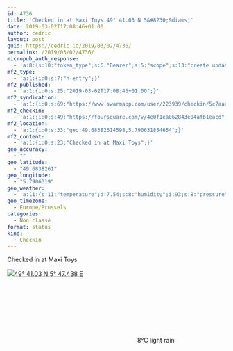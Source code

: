 ```yaml
---
id: 4736
title: 'Checked in at Maxi Toys 49° 41.03 N 5&#8230;&diams;'
date: 2019-03-02T17:08:46+01:00
author: cedric
layout: post
guid: https://cedric.io/2019/03/02/4736/
permalink: /2019/03/02/4736/
micropub_auth_response:
  - 'a:8:{s:10:"token_type";s:6:"Bearer";s:5:"scope";s:13:"create update";s:2:"me";s:18:"https://cedric.io/";s:9:"issued_by";s:45:"https://cedric.io/wp-json/indieauth/1.0/token";s:9:"client_id";s:27:"https://ownyourswarm.p3k.io";s:9:"issued_at";i:1542614471;s:4:"user";i:1;s:13:"last_accessed";i:1551542944;}'
mf2_type:
  - 'a:1:{i:0;s:7:"h-entry";}'
mf2_published:
  - 'a:1:{i:0;s:25:"2019-03-02T17:08:46+01:00";}'
mf2_syndication:
  - 'a:1:{i:0;s:69:"https://www.swarmapp.com/user/223939/checkin/5c7aaa8e8496ca002c70adca";}'
mf2_checkin:
  - 'a:1:{i:0;s:49:"https://foursquare.com/v/4e0f1ea062843e04afb1eacd";}'
mf2_location:
  - 'a:1:{i:0;s:33:"geo:49.68382614598,5.790631854654";}'
mf2_content:
  - 'a:1:{i:0;s:23:"Checked in at Maxi Toys";}'
geo_accuracy:
  - ""
geo_latitude:
  - "49.6838261"
geo_longitude:
  - "5.7906319"
geo_weather:
  - 'a:11:{s:11:"temperature";d:7.54;s:8:"humidity";i:93;s:8:"pressure";i:1015;s:10:"cloudiness";i:75;s:4:"wind";a:2:{s:5:"speed";d:4.1;s:6:"degree";i:230;}s:7:"summary";s:10:"light rain";s:4:"icon";s:11:"wi-sprinkle";s:4:"rain";d:0.25;s:10:"visibility";i:2500;s:7:"sunrise";s:25:"2019-03-02T07:17:57+01:00";s:6:"sunset";s:25:"2019-03-02T18:20:04+01:00";}'
geo_timezone:
  - Europe/Brussels
categories:
  - Non classé
format: status
kind:
  - Checkin
---
```

Checked in at Maxi Toys

<p class="sloc-display">
  <img class="icon-location" aria-label="Location: " aria-hidden="true" src="https://cedric.io/wp-content/plugins/simple-location/location.svg" /><span class="p-location"><data class="p-latitude" value="49.683826"></data><data class="p-longitude" value="5.790632"></data><a href="https://www.openstreetmap.org/?mlat=49.6838261&mlon=5.7906319#map=13/49.6838261/5.7906319">49° 41.03 N 5° 47.438 E</a></span><br /><span aria-label="light rain" title="light rain" ><svg class="svg-icon svg-wi-sprinkle" aria-hidden="true"><use xlink:href="https://cedric.io/wp-content/plugins/simple-location/weather-icons.svg#wi-sprinkle"></use></svg></span><span class="p-temperature">8&deg;C</span>&nbsp;light rain
</p>